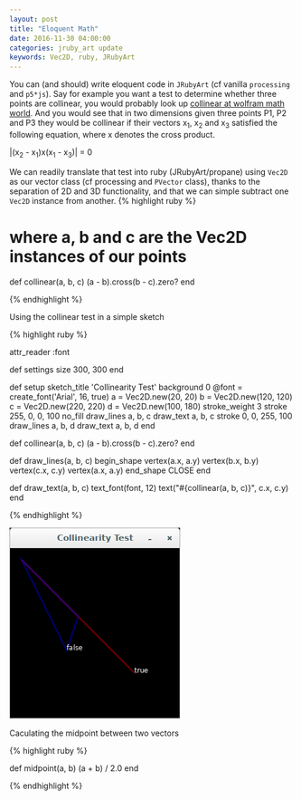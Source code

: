 ```yaml
---
layout: post
title: "Eloquent Math"
date: 2016-11-30 04:00:00
categories: jruby_art update
keywords: Vec2D, ruby, JRubyArt
---
```

You can (and should) write eloquent code in `JRubyArt` (cf vanilla `processing` and `p5*js`). Say for example you want a test to determine whether three points are collinear, you would probably look up [collinear at wolfram math world](http://mathworld.wolfram.com/Collinear.html). And you would see that in two dimensions given three points P1, P2 and P3 they would be collinear if their vectors x<sub>1</sub>, x<sub>2</sub> and x<sub>3</sub> satisfied the following equation, where x denotes the cross product.

|(x<sub>2</sub> - x<sub>1</sub>)x(x<sub>1</sub> - x<sub>3</sub>)| = 0

We can readily translate that test into ruby (JRubyArt/propane) using `Vec2D` as our vector class (cf processing and `PVector` class), thanks to the separation of 2D and 3D functionality, and that we can simple subtract one `Vec2D` instance from another.
{% highlight ruby %}
# where a, b and c are the Vec2D instances of our points
def collinear(a, b, c)
  (a - b).cross(b - c).zero?
end

{% endhighlight %}

Using the collinear test in a simple sketch

{% highlight ruby %}

attr_reader :font

def settings
  size 300, 300
end

def setup
  sketch_title 'Collinearity Test'
  background 0
  @font = create_font('Arial', 16, true)
  a = Vec2D.new(20, 20)
  b = Vec2D.new(120, 120)
  c = Vec2D.new(220, 220)
  d = Vec2D.new(100, 180)
  stroke_weight 3
  stroke 255, 0, 0, 100
  no_fill
  draw_lines a, b, c
  draw_text a, b, c
  stroke 0, 0, 255, 100
  draw_lines a, b, d
  draw_text a, b, d
end

def collinear(a, b, c)
  (a - b).cross(b - c).zero?
end

def draw_lines(a, b, c)
  begin_shape
  vertex(a.x, a.y)
  vertex(b.x, b.y)
  vertex(c.x, c.y)
  vertex(a.x, a.y)
  end_shape CLOSE
end

def draw_text(a, b, c)
  text_font(font, 12)
  text("#{collinear(a, b, c)}", c.x, c.y)
end

{% endhighlight %}

<img src="/assets/collinear.png" />

Caculating the midpoint between two vectors

{% highlight ruby %}

def midpoint(a, b)
  (a + b) / 2.0
end

{% endhighlight %}
